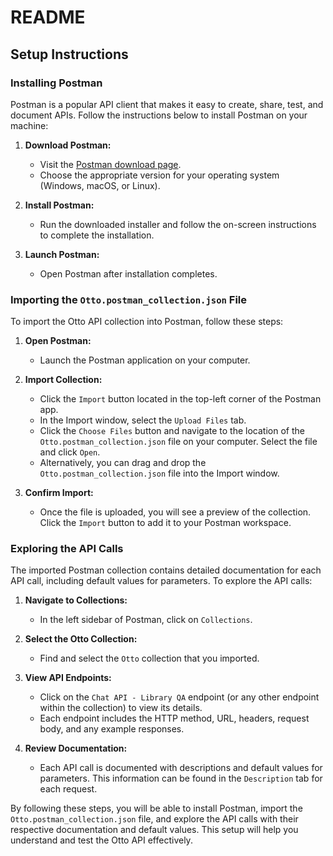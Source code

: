 # README

## Setup Instructions

### Installing Postman

Postman is a popular API client that makes it easy to create, share, test, and document APIs. Follow the instructions below to install Postman on your machine:

1. **Download Postman:**
   - Visit the [Postman download page](https://www.postman.com/downloads/).
   - Choose the appropriate version for your operating system (Windows, macOS, or Linux).

2. **Install Postman:**
   - Run the downloaded installer and follow the on-screen instructions to complete the installation.

3. **Launch Postman:**
   - Open Postman after installation completes.

### Importing the `Otto.postman_collection.json` File

To import the Otto API collection into Postman, follow these steps:

1. **Open Postman:**
   - Launch the Postman application on your computer.

2. **Import Collection:**
   - Click the `Import` button located in the top-left corner of the Postman app.
   - In the Import window, select the `Upload Files` tab.
   - Click the `Choose Files` button and navigate to the location of the `Otto.postman_collection.json` file on your computer. Select the file and click `Open`.
   - Alternatively, you can drag and drop the `Otto.postman_collection.json` file into the Import window.

3. **Confirm Import:**
   - Once the file is uploaded, you will see a preview of the collection. Click the `Import` button to add it to your Postman workspace.

### Exploring the API Calls

The imported Postman collection contains detailed documentation for each API call, including default values for parameters. To explore the API calls:

1. **Navigate to Collections:**
   - In the left sidebar of Postman, click on `Collections`.

2. **Select the Otto Collection:**
   - Find and select the `Otto` collection that you imported.

3. **View API Endpoints:**
   - Click on the `Chat API - Library QA` endpoint (or any other endpoint within the collection) to view its details.
   - Each endpoint includes the HTTP method, URL, headers, request body, and any example responses.

4. **Review Documentation:**
   - Each API call is documented with descriptions and default values for parameters. This information can be found in the `Description` tab for each request.

By following these steps, you will be able to install Postman, import the `Otto.postman_collection.json` file, and explore the API calls with their respective documentation and default values. This setup will help you understand and test the Otto API effectively.
